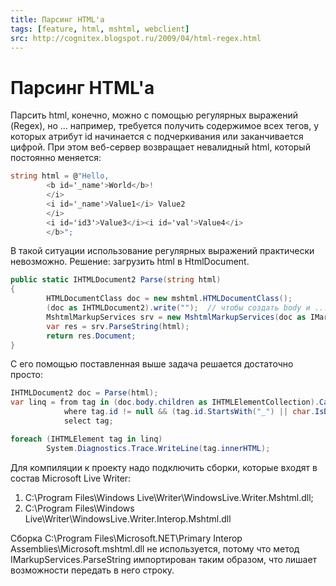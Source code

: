 ```yaml
---
title: Парсинг HTML'а
tags: [feature, html, mshtml, webclient]
src: http://cognitex.blogspot.ru/2009/04/html-regex.html
---
```

# Парсинг HTML'а
Парсить html, конечно, можно с помощью регулярных выражений (Regex), но ... например, требуется получить содержимое всех тегов, у которых атрибут id начинается с подчеркивания или заканчивается цифрой. При этом веб-сервер возвращает невалидный html, который постоянно меняется:
```c#
string html = @"Hello,
      	<b id='_name'>World</b>!
      	</i>
      	<i id='_name'>Value1</i> Value2
      	</i>
      	<i id='id3'>Value3</i><i id='val'>Value4</i>
      	</b>";
```
В такой ситуации использование регулярных выражений практически невозможно. 
Решение: загрузить html в HtmlDocument. 
```c#
public static IHTMLDocument2 Parse(string html)
{
    	HTMLDocumentClass doc = new mshtml.HTMLDocumentClass();
    	(doc as IHTMLDocument2).write("");  // чтобы создать body и ...
    	MshtmlMarkupServices srv = new MshtmlMarkupServices(doc as IMarkupServicesRaw);
    	var res = srv.ParseString(html);
    	return res.Document;
}
```
С его помощью поставленная выше задача решается достаточно просто:
```c#
IHTMLDocument2 doc = Parse(html);
var linq = from tag in (doc.body.children as IHTMLElementCollection).Cast<IHTMLElement>()
           	where tag.id != null && (tag.id.StartsWith("_") || char.IsDigit(tag.id[tag.id.Length-1]))
           	select tag;

foreach (IHTMLElement tag in linq)
    	System.Diagnostics.Trace.WriteLine(tag.innerHTML);
```
Для компиляции к проекту надо подключить сборки, которые входят в состав Microsoft Live Writer: 
<ol>
  <li>C:\Program Files\Windows Live\Writer\WindowsLive.Writer.Mshtml.dll;</li>
  <li>C:\Program Files\Windows Live\Writer\WindowsLive.Writer.Interop.Mshtml.dll</li>
</ol>
Сборка C:\Program Files\Microsoft.NET\Primary Interop Assemblies\Microsoft.mshtml.dll не используется, потому что метод IMarkupServices.ParseString импортирован таким образом, что лишает возможности передать в него строку.
